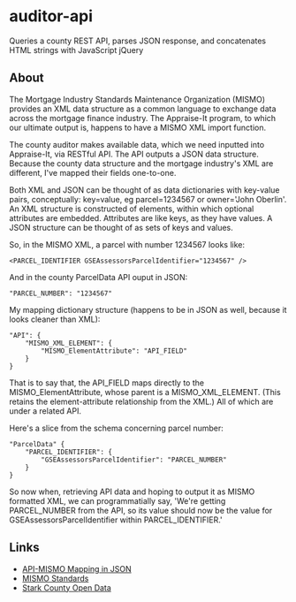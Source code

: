 # auditor-api
Queries a county REST API, parses JSON response, and concatenates HTML strings with JavaScript jQuery

## About
The Mortgage Industry Standards Maintenance Organization (MISMO) provides an XML data structure as a common language to exchange data across the mortgage finance industry. The Appraise-It program, to which our ultimate output is, happens to have a MISMO XML import function.

The county auditor makes available data, which we need inputted into Appraise-It, via RESTful API. The API outputs a JSON data structure. Because the county data structure and the mortgage industry's XML are different, I've mapped their fields one-to-one.

Both XML and JSON can be thought of as data dictionaries with key-value pairs, conceptually: key=value, eg parcel=1234567 or owner='John Oberlin'. An XML structure is constructed of elements, within which optional attributes are embedded. Attributes are like keys, as they have values. A JSON structure can be thought of as sets of keys and values.

So, in the MISMO XML, a parcel with number 1234567 looks like:

```
<PARCEL_IDENTIFIER GSEAssessorsParcelIdentifier="1234567" />
```

And in the county ParcelData API ouput in JSON:

```
"PARCEL_NUMBER": "1234567"
```

My mapping dictionary structure (happens to be in JSON as well, because it looks cleaner than XML):

```
"API": {
	"MISMO_XML_ELEMENT": {
		"MISMO_ElementAttribute": "API_FIELD"
	}
}
```

That is to say that, the API_FIELD maps directly to the MISMO_ElementAttribute, whose parent is a MISMO_XML_ELEMENT. (This retains the element-attribute relationship from the XML.) All of which are under a related API.

Here's a slice from the schema concerning parcel number:

```
"ParcelData" {
	"PARCEL_IDENTIFIER": {
		"GSEAssessorsParcelIdentifier": "PARCEL_NUMBER"
	}
}
```

So now when, retrieving API data and hoping to output it as MISMO formatted XML, we can programmatially say, 'We're getting PARCEL_NUMBER from the API, so its value should now be the value for GSEAssessorsParcelIdentifier within PARCEL_IDENTIFIER.'

## Links
 * [API-MISMO Mapping in JSON](https://github.com/oberljn/auditor-api/blob/master/mismo_map.json)
 * [MISMO Standards](http://www.mismo.org/get-started/adopt-the-standards)
 * [Stark County Open Data](http://opendata.starkcountyohio.gov)

